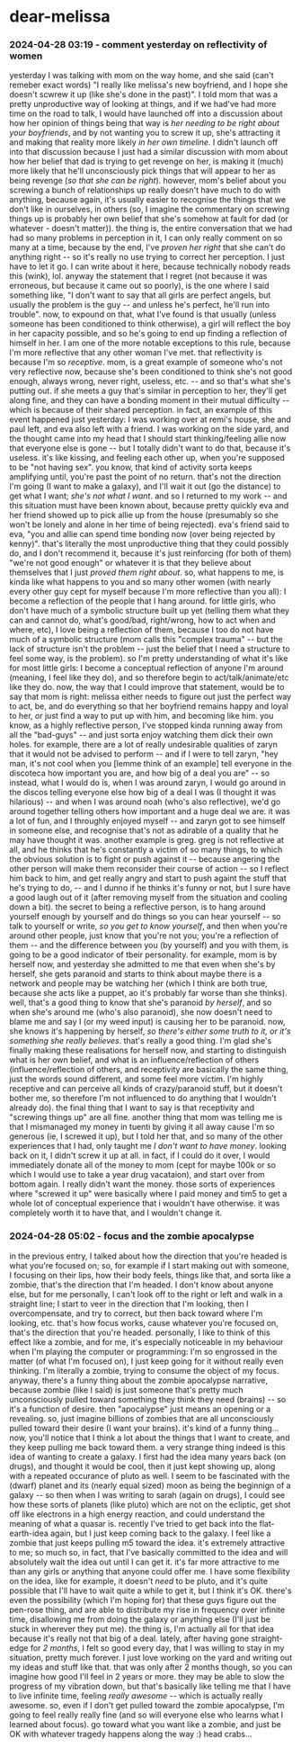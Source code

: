 # dear-melissa

### 2024-04-28 03:19 - comment yesterday on reflectivity of women

yesterday I was talking with mom on the way home, and she said (can't remeber exact words) "I really like melissa's new boyfriend, and I hope she doesn't scwrew it up (like she's done in the past)". I told mom that was a pretty unproductive way of looking at things, and if we had've had more time on the road to talk, I would have launched off into a discussion about how her opinion of things being that way is *her needing to be right about your boyfriends*, and by not wanting you to screw it up, she's attracting it and making that reality more likely *in her own timeline*. I didn't launch off into that discussion because I just had a similar discussion with mom about how her belief that dad is trying to get revenge on her, is making it (much) more likely that he'll unconsciously pick things that will appear to her as being revenge (*so that she can be right*). however, mom's belief about you screwing a bunch of relationships up really doesn't have much to do with anything, because again, it's usually easier to recognise the things that we don't like in ourselves, in others (so, I imagine the commentary on screwing things up is probably her own belief that she's somehow at fault for dad (or whatever - doesn't matter)). the thing is, the entire conversation that we had had so many problems in perception in it, I can only really comment on so many at a time, because by the end, I've *proven her right* that she can't do anything right -- so it's really no use trying to correct her perception. I just have to let it go. I can write about it here, because technically nobody reads this (wink), lol.
anyway the statement that I regret (not because it was erroneous, but because it came out so poorly), is the one where I said something like, "I don't want to say that all girls are perfect angels, but usually the problem is the guy -- and unless he's perfect, he'll run into trouble". now, to expound on that, what I've found is that usually (unless someone has been conditioned to think otherwise), a girl will reflect the boy in her capacity possible, and so he's going to end up finding a reflection of himself in her.
	I am one of the more notable exceptions to this rule, because I'm more reflective that any other woman I've met. that reflectivity is because I'm so *receptive*. mom, is a great example of someone who's not very reflective now, because she's been conditioned to think she's not good enough, always wrong, never right, useless, etc. -- and so that's what she's putting out. if she meets a guy that's similar in perception to her, they'll get along fine, and they can have a bonding moment in their mutual difficulty -- which is because of their shared perception.
		in fact, an example of this event happened just yesterday: I was working over at remi's house, she and paul left, and eva also left with a friend. I was working on the side yard, and the thought came into my head that I should start thinking/feeling allie now that everyone else is gone -- but I totally didn't want to do that, because it's useless. it's like kissing, and feeling each other up, when you're supposed to be "not having sex". you know, that kind of activity sorta keeps amplifying until, you're past the point of no return. that's not the direction I'm going (I want to make a galaxy), and I'll wait it out (go the distance) to get what I want; *she's not what I want*. and so I returned to my work -- and this situation must have been known about, because pretty quickly eva and her friend showed up to pick allie up from the house (presumably so she won't be lonely and alone in her time of being rejected). eva's friend said to eva, "you and allie can spend time bonding now (over being rejected by kenny)". that's literally the most unproductive thing that they could possibly do, and I don't recommend it, because it's just reinforcing (for both of them) "we're not good enough" or whatever it is that they believe about themselves that I just *proved them right about*.
	so, what happens to me, is kinda like what happens to you and so many other women (with nearly every other guy cept for myself because I'm more reflective than you all): I become a reflection of the people that I hang around. for little girls, who don't have much of a symbolic structure built up yet (telling them what they can and cannot do, what's good/bad, right/wrong, how to act when and where, etc), I love being a reflection of them, because I too do not have much of a symbolic structure (mom calls this "complex trauma" -- but the lack of structure isn't the problem -- just the belief that I need a structure to feel some way, is the problem). so I'm pretty understanding of what it's like for most little girls: I become a conceptual reflection of anyone I'm around (meaning, I feel like they do), and so therefore begin to act/talk/animate/etc like they do.
now, the way that I could improve that statement, would be to say that mom is right: melissa either needs to figure out just the perfect way to act, be, and do everything so that her boyfriend remains happy and loyal to her, *or* just find a way to put up with him, and becoming like him.
	you know, as a highly reflective person, I've stopped kinda running away from all the "bad-guys" -- and just sorta enjoy watching them dick their own holes. for example, there are a lot of really undesirable qualities of zaryn that it would not be advised to perform -- and if I were to tell zaryn, "hey man, it's not cool when you [lemme think of an example] tell everyone in the discoteca how important you are, and how big of a deal you are" -- so instead, what I would do is, when I was around zaryn, I would go around in the discos telling everyone else how big of a deal I was (I thought it was hilarious) -- and when I was around noah (who's also reflective), we'd go around together telling others how important and a huge deal we are. it was a lot of fun, and I throughly enjoyed myself -- and zaryn got to see himself in someone else, and recognise that's not as adirable of a quality that he may have thought it was.
	another example is greg. greg is not reflective at all, and he thinks that he's constantly a victim of so many things, to which the obvious solution is to fight or push against it -- because angering the other person will make them reconsider their course of action -- so I reflect him back to him, and get really angry and start to push againt the stuff that he's trying to do, -- and I dunno if he thinks it's funny or not, but I sure have a good laugh out of it (after removing myself from the situation and cooling down a bit).
	the secret to being a reflective person, is to hang around yourself enough by yourself and do things so you can hear yourself -- so talk to yourself or write, *so you get to know yourself*, and then when you're around other people, just know that you're not you; you're a reflection of them -- and the difference between you (by yourself) and you with them, is going to be a good indicator of tbeir personality.
		for example, mom is by herself now, and yesterday she admitted to me that even when she's by herself, she gets paranoid and starts to think about maybe there is a network and people may be watching her (which I think are both true, because she acts like a puppet, ao it's probably far worse than she thinks). well, that's a good thing to know that she's paranoid *by herself*, and so when she's around me (who's also paranoid), she now doesn't need to blame me and say I (or my weed input) is causing her to be paranoid. now, she knows it's happening by herself, *so there's either some truth to it, or it's something she really believes*. that's really a good thing. I'm glad she's finally making these realisations for herself now, and starting to distinguish what is her own belief, and what is an influence/reflection of others (influence/reflection of others, and receptivity are basically the same thing, just the words sound different, and some feel more victim. I'm highly receptive and can perceive all kinds of crazy/paranoid stuff, but it doesn't bother me, so therefore I'm not influenced to do anything that I wouldn't already do).
the final thing that I want to say is that receptivity and "screwing things up" are all fine. another thing that mom was telling me is that I mismanaged my money in tuenti by giving it all away cause I'm so generous (ie, I screwed it up), but I told her that, and so many of the other experiences that I had, only taught me *I don't want to have money*. looking back on it, I didn't screw it up at all. in fact, if I could do it over, I would immediately donate all of the money to mom (cept for maybe 100k or so which I would use to take a year drug vacataion), and start over from bottom again. I really didn't want the money. those sorts of experiences where "screwed it up" were basically where I paid money and tim5 to get a whole lot of conceptual experience that i wouldn't have otherwise. it was completely worth it to have that, and I wouldn't change it.

### 2024-04-28 05:02 - focus and the zombie apocalypse

in the previous entry, I talked about how the direction that you're headed is what you're focused on; so, for example if I start making out with someone, I focusing on their lips, how their body feels, things like that, and sorta like a zombie, that's the direction that I'm headed. I don't know about anyone else, but for me personally, I can't look off to the right or left and walk in a straight line; I start to veer in the direction that I'm looking, then I overcompensate, and try to correct, but then back toward where I'm looking, etc. that's how focus works, cause whatever you're focused on, that's the direction that you're headed. personally, I like to think of this effect like a zombie, and for me, it's especially noticeable in my behaviour when I'm playing the computer or programming: I'm so engrossed in the matter (of what I'm focused on), I just keep going for it without really even thinking. I'm literally a zombie, trying to consume the object of my focus.
	anyway, there's a funny thing about the zombie apocalypse narrative, because zombie (like I said) is just someone that's pretty much unconsciously pulled toward something they think they need (brains) -- so it's a function of desire. then "apocalypse" just means an opening or a revealing. so, just imagine billions of zombies that are all unconsciously pulled toward their desire (I want your brains). it's kind of a funny thing...
now, you'll notice that I think a lot about the things that I want to create, and they keep pulling me back toward them. a very strange thing indeed is this idea of wanting to create a galaxy. I first had the idea many years back (on drugs), and thought it would be cool, then it just kept showing up, along with a repeated occurance of pluto as well. I seem to be fascinated with the (dwarf) planet and its (nearly equal sized) moon as being the beginnign of a galaxy -- so then when I was writing to sarah (again on drugs), I could see how these sorts of planets (like pluto) which are not on the ecliptic, get shot off like electrons in a high energy reaction, and could understand the meaning of what a quasar is. recently I've tried to get back into the flat-earth-idea again, but I just keep coming back to the galaxy. I feel like a zombie that just keeps pulling m5 toward the idea. it's extremely attractive to me; so much so, in fact, that I've basically committed to the idea and will absolutely wait the idea out until I can get it. it's far more attractive to me than any girls or anything that anyone could offer me. I have some flexibility on the idea, like for example, it doesn't *need* to be pluto, and it's quite possible that I'll have to wait quite a while to get it, but I think it's OK. there's even the possibility (which I'm hoping for) that these guys figure out the pen-rose thing, and are able to distribute my rise in frequency over infinite time, disallowing me from doing the galaxy or anything else (I'll just be stuck in wherever they put me). the thing is, I'm actually all for that idea because it's really not that big of a deal. lately, after having gone straight-edge for *2 months*, I felt so good every day, that I was willing to stay in my situation, pretty much forever. I just love working on the yard and writing out my ideas and stuff like that. that was only after 2 months though, so you can imagine how good I'll feel in 2 years or more. they may be able to slow the progress of my vibration down, but that's basically like telling me that I have to live infinite time, feeling *really awesome* -- which is actually really awesome. so, even if I don't get pulled toward the zombie apocalypse, I'm going to feel really really fine (and so will everyone else who learns what I learned about focus). go toward what you want like a zombie, and just be OK with whatever tragedy happens along the way :) head crabs...
